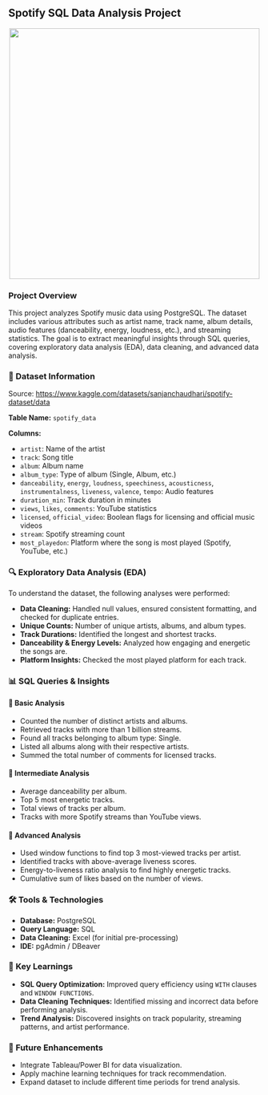 ## Spotify SQL Data Analysis Project

<p align="center">
  <img src="https://github.com/user-attachments/assets/13291151-f341-42c6-9aec-2e9c4cb14308" width="500">
</p>

### Project Overview
This project analyzes Spotify music data using PostgreSQL. The dataset includes various attributes such as artist name, track name, album details, audio features (danceability, energy, loudness, etc.), and streaming statistics. The goal is to extract meaningful insights through SQL queries, covering exploratory data analysis (EDA), data cleaning, and advanced data analysis.

### 📂 Dataset Information
Source: https://www.kaggle.com/datasets/sanjanchaudhari/spotify-dataset/data

**Table Name:** `spotify_data`

**Columns:**
- `artist`: Name of the artist
- `track`: Song title
- `album`: Album name
- `album_type`: Type of album (Single, Album, etc.)
- `danceability`, `energy`, `loudness`, `speechiness`, `acousticness`, `instrumentalness`, `liveness`, `valence`, `tempo`: Audio features
- `duration_min`: Track duration in minutes
- `views`, `likes`, `comments`: YouTube statistics
- `licensed`, `official_video`: Boolean flags for licensing and official music videos
- `stream`: Spotify streaming count
- `most_playedon`: Platform where the song is most played (Spotify, YouTube, etc.)

### 🔍 Exploratory Data Analysis (EDA)
To understand the dataset, the following analyses were performed:
- **Data Cleaning:** Handled null values, ensured consistent formatting, and checked for duplicate entries.
- **Unique Counts:** Number of unique artists, albums, and album types.
- **Track Durations:** Identified the longest and shortest tracks.
- **Danceability & Energy Levels:** Analyzed how engaging and energetic the songs are.
- **Platform Insights:** Checked the most played platform for each track.

### 📊 SQL Queries & Insights
#### 🔹 Basic Analysis
- Counted the number of distinct artists and albums.
- Retrieved tracks with more than 1 billion streams.
- Found all tracks belonging to album type: Single.
- Listed all albums along with their respective artists.
- Summed the total number of comments for licensed tracks.

#### 🔸 Intermediate Analysis
- Average danceability per album.
- Top 5 most energetic tracks.
- Total views of tracks per album.
- Tracks with more Spotify streams than YouTube views.

#### 🔺 Advanced Analysis
- Used window functions to find top 3 most-viewed tracks per artist.
- Identified tracks with above-average liveness scores.
- Energy-to-liveness ratio analysis to find highly energetic tracks.
- Cumulative sum of likes based on the number of views.

### 🛠️ Tools & Technologies
- **Database:** PostgreSQL
- **Query Language:** SQL
- **Data Cleaning:** Excel (for initial pre-processing)
- **IDE:** pgAdmin / DBeaver

### 📌 Key Learnings
- **SQL Query Optimization:** Improved query efficiency using `WITH` clauses and `WINDOW FUNCTIONS`.
- **Data Cleaning Techniques:** Identified missing and incorrect data before performing analysis.
- **Trend Analysis:** Discovered insights on track popularity, streaming patterns, and artist performance.

### 🚀 Future Enhancements
- Integrate Tableau/Power BI for data visualization.
- Apply machine learning techniques for track recommendation.
- Expand dataset to include different time periods for trend analysis.

